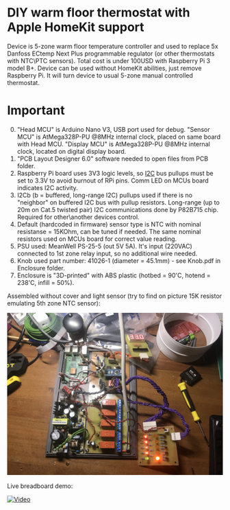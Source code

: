 # DIY warm floor thermostat with Apple HomeKit support

Device is 5-zone warm floor temperature controller and used to replace 5x Danfoss ECtemp Next Plus programmable regulator (or other thermostats with NTC\PTC sensors).
Total cost is under 100USD with Raspberry Pi 3 model B+.
Device can be used without HomeKit abilities, just remove Raspberry Pi. It will turn device to usual 5-zone manual controlled thermostat.

# Important

0. "Head MCU" is Arduino Nano V3, USB port used for debug. "Sensor MCU" is AtMega328P-PU @8MHz internal clock, placed on same board with Head MCU. "Display MCU" is AtMega328P-PU @8MHz internal clock, located on digital display board.
1. "PCB Layout Designer 6.0" software needed to open files from PCB folder.
2. Raspberry Pi board uses 3V3 logic levels, so [I2C](https://en.wikipedia.org/wiki/I2C) bus pullups must be set to 3.3V to avoid burnout of RPi pins. Comm LED on MCUs board indicates I2C activity.
3. I2Cb (b = buffered, long-range I2C) pullups used if there is no "neighbor" on buffered I2C bus with pullup resistors. Long-range (up to 20m on Cat.5 twisted pair) I2C communications done by P82B715 chip. Required for other\another devices control.
4. Default (hardcoded in firmware) sensor type is NTC with nominal resistanse = 15KOhm, can be tuned if needed. The same nominal resistors used on MCUs board for correct value reading.
5. PSU used: MeanWell PS-25-5 (out 5V 5A). It's input (220VAC) connected to 1st zone relay input, so no additional wire needed.
6. Knob used part number: 41026-1 (diameter = 45.1mm) -  see Knob.pdf in Enclosure folder.
7. Enclosure is "3D-printed" with ABS plastic (hotbed = 90'C, hotend = 238'C, infill = 50%).

Assembled without cover and light sensor (try to find on picture 15K resistor emulating 5th zone NTC sensor):

<img src="https://github.com/perdidor/homebridge-diy-warmfloorcontroller/blob/master/Photos/IMG_4547.JPG" width="auto">

Live breadboard demo:

[![Video](http://img.youtube.com/vi/IP8oJ3PyP9c/0.jpg)](https://www.youtube.com/watch?v=IP8oJ3PyP9c)
